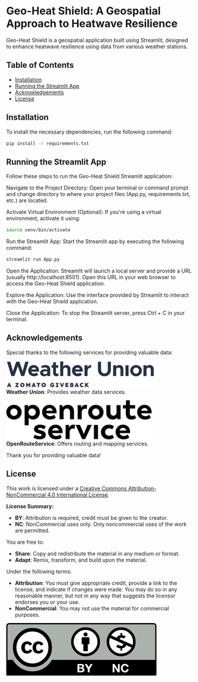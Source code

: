 # Geo-Heat Shield: A Geospatial Approach to Heatwave Resilience

Geo-Heat Shield is a geospatial application built using Streamlit, designed to enhance heatwave resilience using data from various weather stations.

## Table of Contents

- [Installation](#installation)
- [Running the Streamlit App](#running-the-streamlit-app)
- [Acknowledgements](#Acknowledgements)
- [License](#license)

## Installation

To install the necessary dependencies, run the following command:

```bash
pip install -r requirements.txt
```
## Running the Streamlit App
Follow these steps to run the Geo-Heat Shield Streamlit application:

Navigate to the Project Directory: Open your terminal or command prompt and change directory to where your project files (App.py, requirements.txt, etc.) are located.

Activate Virtual Environment (Optional): If you're using a virtual environment, activate it using:
```bash
source venv/bin/activate  
```
Run the Streamlit App: Start the Streamlit app by executing the following command:
```bash
streamlit run App.py
```
Open the Application: Streamlit will launch a local server and provide a URL (usually http://localhost:8501). Open this URL in your web browser to access the Geo-Heat Shield application.

Explore the Application: Use the interface provided by Streamlit to interact with the Geo-Heat Shield application.

Close the Application: To stop the Streamlit server, press Ctrl + C in your terminal.

## Acknowledgements

Special thanks to the following services for providing valuable data:

![Weather Union Logo](weatherunion-logo-dark.svg)  
**Weather Union**: Provides weather data services.

![OpenRouteService Logo](openrouteservice-logo.png)  
**OpenRouteService**: Offers routing and mapping services.

Thank you for providing valuable data!

## License

This work is licensed under a [Creative Commons Attribution-NonCommercial 4.0 International License](https://creativecommons.org/licenses/by-nc/4.0/).

**License Summary:**

- **BY**: Attribution is required, credit must be given to the creator.
- **NC**: NonCommercial uses only. Only noncommercial uses of the work are permitted.

You are free to:

- **Share**: Copy and redistribute the material in any medium or format.
- **Adapt**: Remix, transform, and build upon the material.

Under the following terms:

- **Attribution**: You must give appropriate credit, provide a link to the license, and indicate if changes were made. You may do so in any reasonable manner, but not in any way that suggests the licensor endorses you or your use.
- **NonCommercial**: You may not use the material for commercial purposes.

![CC BY-NC](https://github.com/chancyshah/Geo-Heat-Shield/blob/45af33ecb0b827b14f41fc48c458baa1822426f6/by-nc.png)
